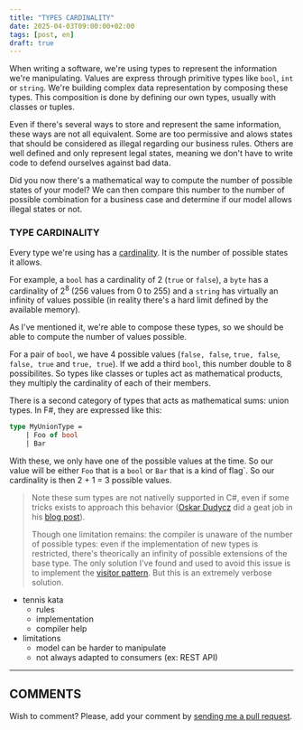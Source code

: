 ```yaml
---
title: "TYPES CARDINALITY"
date: 2025-04-03T09:00:00+02:00
tags: [post, en]
draft: true
---
```


When writing a software, we're using types to represent the information we're manipulating. Values are express through primitive types like `bool`, `int` or `string`. We're building complex data representation by composing these types. This composition is done by defining our own types, usually with classes or tuples.  

Even if there's several ways to store and represent the same information, these ways are not all equivalent. Some are too permissive and alows states that should be considered as illegal regarding our business rules. Others are well defined and only represent legal states, meaning we don't have to write code to defend ourselves against bad data.  

Did you now there's a mathematical way to compute the number of possible states of your model? We can then compare this number to the number of possible combination for a business case and determine if our model allows illegal states or not.

### TYPE CARDINALITY

Every type we're using has a [cardinality](https://en.wikipedia.org/wiki/Cardinality). It is the number of possible states it allows.  

For example, a `bool` has a cardinality of 2 (`true` or `false`), a `byte` has a cardinality of 2<sup>8</sup> (256 values from 0 to 255) and a `string` has virtually an infinity of values possible (in reality there's a hard limit defined by the available memory).  

As I've mentioned it, we're able to compose these types, so we should be able to compute the number of values possible.  

For a pair of `bool`, we have 4 possible values (`false, false`, `true, false`, `false, true` and `true, true`). If we add a third `bool`, this number double to 8 possibilites. So types like classes or tuples act as mathematical products, they multiply the cardinality of each of their members.  

There is a second category of types that acts as mathematical sums: union types. In F#, they are expressed like this:  

```fsharp
type MyUnionType =
    | Foo of bool
    | Bar
```

With these, we only have one of the possible values at the time. So our value will be either `Foo` that is a `bool` or `Bar` that is a kind of flag`. So our cardinality is then 2 + 1 = 3 possible values.

> Note these sum types are not nativelly supported in C#, even if some tricks exists to approach this behavior ([Oskar Dudycz](https://bsky.app/profile/oskardudycz.bsky.social)
 did a geat job in his [blog post](https://event-driven.io/en/union_types_in_csharp/)).  
>
> Though one limitation remains: the compiler is unaware of the number of possible types: even if the implementation of new types is restricted, there's theorically an infinity of possible extensions of the base type. The only solution I've found and used to avoid this issue is to implement the [visitor pattern](https://refactoring.guru/design-patterns/visitor). But this is an extremely verbose solution.  

- tennis kata
  - rules
  - implementation
  - compiler help
- limitations
  - model can be harder to manipulate
  - not always adapted to consumers (ex: REST API)

---

## COMMENTS

<!--Add your comment here-->

Wish to comment? Please, add your comment by [sending me a pull request](https://github.com/RomainTrm/Blog?tab=readme-ov-file#how-to-comment).
